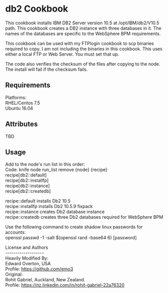 db2 Cookbook
============

This cookbook installs IBM DB2 Server version 10.5 at
/opt/IBM/db2/V10.5 path.
This cookbook creates a DB2 instance with three databases in it. The names of the databases are specific to the WebSphere BPM requirements.

This cookbook can be used with my FTPlogin cookbook to scp binaries required to copy. I am not including the binaries in this cookbook.
This uses either a local FTP or Web Server.  You must set that up.

The code also verifies the checksum of the files after copying to the node. The install will fail if the checksum fails.

Requirements
------------
Platforms:<br>
RHEL/Centos 7.5<br>
Ubuntu 16.04<br>

Attributes
----------
TBD

Usage
-----
Add to the node's run list in this order:<br>
Code: knife node run_list remove {node} {recipe}<br>
recipe[db2::default]<br>
recipe[db2::installfp]<br>
recipe[db2::instance]<br>
recipe[db2::createdb]<br>

recipe::default installs Db2 10.5<br>
recipe::installfp installs Db2 10.5.9 fixpack<br>
recipe::instance creates Db2 database instance<br>
recipe::createdb creates three Db2 databases required for WebSphere BPM<br>

Use the following command to create shadow linux passwords for accounts:<br>
openssl passwd -1 -salt $(openssl rand -base64 6) [password]<br>

License and Authors<br>
-------------------<br>
Heavily Modified By:<br>
Edward Overton, USA<br>
Profile: https://github.com/emo3<br>
Original:<br>
Rohit Gabriel, Auckland, New Zealand.<br>
Profile: https://nz.linkedin.com/in/rohit-gabriel-22a76320<br>
